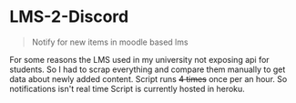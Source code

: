 # LMS-2-Discord

> Notify for new items in moodle based lms

For some reasons the LMS used in my university not exposing api for students. So I had to scrap everything and compare them manually to get data about newly added content. Script runs ~~4 times~~ once per an hour. So notifications isn't real time
Script is currently hosted in heroku.
